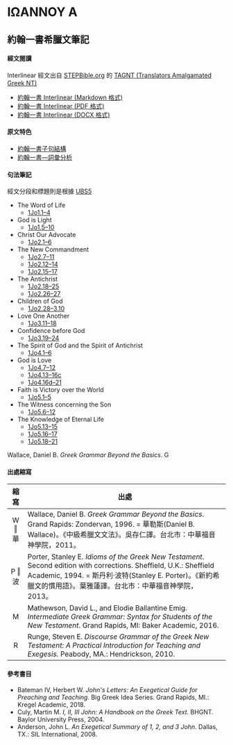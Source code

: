 # ΙΩΑΝΝΟΥ Α

## 約翰一書希臘文筆記

#### 經文閱讀
Interlinear 經文出自 [STEPBible.org](https://www.STEPBible.or) 的 [TAGNT (Translators Amalgamated Greek NT)](https://github.com/STEPBible/STEPBible-Data)

- [約翰一書 Interlinear (Markdown 格式)](1John-Interlinear.md)
- [約翰一書 Interlinear (PDF 格式)](1John-Interlinear.pdf)
- [約翰一書 Interlinear (DOCX 格式)](%E7%B4%84%E7%BF%B0%E4%B8%80%E6%9B%B8.docx)


#### 原文特色
- [約翰一書子句結構](1John-Clause.md)
- [約翰一書—詞彙分析](1John-Vocabulary.md)

#### 句法筆記
經文分段和標題則是根據 [UBS5](https://www.academic-bible.com/en/online-bibles/greek-new-testament-ubs5/read-the-bible-text/bibel/text/lesen/stelle/60/10001/19999/ch/9ae6cbbf13501064355209f3c3a858de/)


- The Word of Life
	- [1Jo1.1–4](1Jo1.1–4.md)
- God is Light
	- [1Jo1.5–10](1Jo1.5–10.md)
- Christ Our Advocate
	- [1Jo2.1–6](1Jo2.1–6.md)
- The New Commandment
	- [1Jo2.7–11](1Jo2.7–11.md)
	- [1Jo2.12–14](1Jo2.12–14.md)
	- [1Jo2.15–17](1Jo2.15–17.md)
- The Antichrist
	- [1Jo2.18–25](1Jo2.18–25.md)
	- [1Jo2.26–27](1Jo2.26–27.md)
- Children of God
	- [1Jo2.28–3.10](1Jo2.28–3.10.md)
- Love One Another
	- [1Jo3.11–18](1Jo3.11–18.md)
- Confidence before God
	- [1Jo3.19–24](1Jo3.19–24.md)
- The Spirit of God and the Spirit of Antichrist
	- [1Jo4.1–6](1Jo4.1–6.md)
- God is Love
	- [1Jo4.7–12](1Jo4.7–12.md)
	- [1Jo4.13–16c](1Jo4.13–16c.md)
	- [1Jo4.16d–21](1Jo4.16d–21.md)
- Faith is Victory over the World
	- [1Jo5.1–5](1Jo5.1–5.md)
- The Witness concerning the Son
	- [1Jo5.6–12](1Jo5.6–12.md)
- The Knowledge of Eternal Life
	- [1Jo5.13–15](1Jo5.13–15.md)
	- [1Jo5.16–17](1Jo5.16–17.md)
	- [1Jo5.18–21](1Jo5.18–21.md)


Wallace, Daniel B. _Greek Grammar Beyond the Basics_. G


#### 出處縮寫
縮寫 | **出處**
:--:| --
W ‖ 華 | Wallace, Daniel B. *Greek Grammar Beyond the Basics*. Grand Rapids: Zondervan, 1996. = 華勒斯(Daniel B. Wallace)。《中級希臘文文法》。吳存仁譯。台北市：中華福音神學院，2011。
P ‖ 波 | Porter, Stanley E. *Idioms of the Greek New Testament*. Second edition with corrections. Sheffield, U.K.: Sheffield Academic, 1994. = 斯丹利‧波特(Stanley E. Porter)。《新約希臘文的慣用語》。葉雅蓮譯。台北市：中華福音神學院，2013。
M | Mathewson, David L., and Elodie Ballantine Emig. *Intermediate Greek Grammar: Syntax for Students of the New Testament*. Grand Rapids, MI: Baker Academic, 2016.
R | Runge, Steven E. *Discourse Grammar of the Greek New Testament: A Practical Introduction for Teaching and Exegesis*. Peabody, MA.: Hendrickson, 2010.

#### 參考書目

- Bateman IV, Herbert W. _John's Letters: An Exegetical Guide for Preaching and Teaching_. Big Greek Idea Series. Grand Rapids, MI.: Kregel Academic, 2018.
- Culy, Martin M. _I, II, III John: A Handbook on the Greek Text_. BHGNT. Baylor University Press, 2004.
- Anderson, John L. _An Exegetical Summary of 1, 2, and 3 John_. Dallas, TX.: SIL International, 2008.

